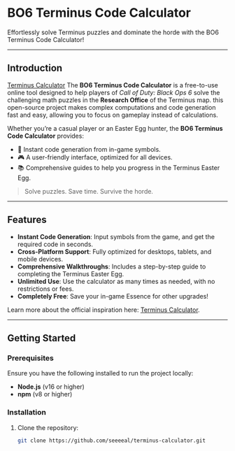 # BO6 Terminus Code Calculator

Effortlessly solve Terminus puzzles and dominate the horde with the BO6 Terminus Code Calculator!

---

## Introduction

[Terminus Calculator](https://terminuscalculator.uk/) The **BO6 Terminus Code Calculator** is a free-to-use online tool designed to help players of *Call of Duty: Black Ops 6* solve the challenging math puzzles in the **Research Office** of the Terminus map. this open-source project makes complex computations and code generation fast and easy, allowing you to focus on gameplay instead of calculations.

Whether you’re a casual player or an Easter Egg hunter, the **BO6 Terminus Code Calculator** provides:
- 🧮 Instant code generation from in-game symbols.
- 🎮 A user-friendly interface, optimized for all devices.
- 📚 Comprehensive guides to help you progress in the Terminus Easter Egg.

> Solve puzzles. Save time. Survive the horde.

---

## Features

- **Instant Code Generation**: Input symbols from the game, and get the required code in seconds.  
- **Cross-Platform Support**: Fully optimized for desktops, tablets, and mobile devices.  
- **Comprehensive Walkthroughs**: Includes a step-by-step guide to completing the Terminus Easter Egg.  
- **Unlimited Use**: Use the calculator as many times as needed, with no restrictions or fees.  
- **Completely Free**: Save your in-game Essence for other upgrades!  

Learn more about the official inspiration here: [Terminus Calculator](https://terminuscalculator.uk/).

---

## Getting Started

### Prerequisites

Ensure you have the following installed to run the project locally:
- **Node.js** (v16 or higher)
- **npm** (v8 or higher)

### Installation

1. Clone the repository:
   ```bash
   git clone https://github.com/seeeeal/terminus-calculator.git
